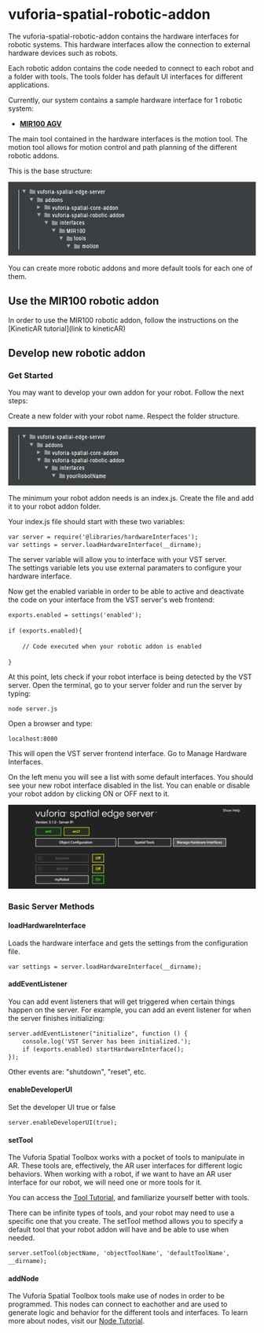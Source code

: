 # vuforia-spatial-robotic-addon

The vuforia-spatial-robotic-addon contains the hardware interfaces for robotic systems. 
This hardware interfaces allow the connection to external hardware devices such as robots.

Each robotic addon contains the code needed to connect to each robot and a folder with tools.
The tools folder has default UI interfaces for different applications. 

Currently, our system contains a sample hardware interface for 1 robotic system:
* **[MIR100 AGV](https://www.mobile-industrial-robots.com/en/solutions/robots/mir100/)**

The main tool contained in the hardware interfaces is the motion tool. The motion tool allows for motion control and path planning of the different robotic addons.

This is the base structure:

![Image of VST tool](img/folders.jpg)

You can create more robotic addons and more default tools for each one of them.

## Use the MIR100 robotic addon

In order to use the MIR100 robotic addon, follow the instructions on the [KineticAR tutorial](link to kineticAR)

## Develop new robotic addon

### Get Started

You may want to develop your own addon for your robot.
Follow the next steps:

Create a new folder with your robot name. Respect the folder structure.

![Image of VST tool](img/folders_yourrobot.jpg)

The minimum your robot addon needs is an index.js. Create the file and add it to your robot addon folder.

Your index.js file should start with these two variables:

```
var server = require('@libraries/hardwareInterfaces');
var settings = server.loadHardwareInterface(__dirname);
```

The server variable will allow you to interface with your VST server.<br/>
The settings variable lets you use external paramaters to configure your hardware interface.

Now get the enabled variable in order to be able to active and deactivate the code on your interface from the VST server's web frontend:

```
exports.enabled = settings('enabled');

if (exports.enabled){

    // Code executed when your robotic addon is enabled

}

```

At this point, lets check if your robot interface is being detected by the VST server. Open the terminal, go to your server folder and run the server by typing:

```
node server.js
```

Open a browser and type:

```
localhost:8080
```

This will open the VST server frontend interface.
Go to Manage Hardware Interfaces.

On the left menu you will see a list with some default interfaces. You should see your new robot interface disabled in the list. You can enable or disable your robot addon by clicking ON or OFF next to it.

![Image of VST tool](img/myRobot.jpg)

### Basic Server Methods

#### loadHardwareInterface
Loads the hardware interface and gets the settings from the configuration file.

```
var settings = server.loadHardwareInterface(__dirname);
```

#### addEventListener
You can add event listeners that will get triggered when certain things happen on the server.
For example, you can add an event listener for when the server finishes initializing:

```
server.addEventListener("initialize", function () {
    console.log('VST Server has been initialized.');
    if (exports.enabled) startHardwareInterface();
});
```

Other events are: "shutdown", "reset", etc.

#### enableDeveloperUI
Set the developer UI true or false

```
server.enableDeveloperUI(true);
```

#### setTool

The Vuforia Spatial Toolbox works with a pocket of tools to manipulate in AR. These tools are, effectively, the AR user interfaces for different logic behaviors.
When working with a robot, if we want to have an AR user interface for our robot, we will need one or more tools for it.

You can access the [Tool Tutorial](https://github.com/ptcrealitylab/vuforia-spatial-toolbox-documentation/blob/master/make%20tools/toolTutorial.md), and familiarize yourself better with tools.

There can be infinite types of tools, and your robot may need to use a specific one that you create.
The setTool method allows you to specify a default tool that your robot addon will have and be able to use when needed.

```
server.setTool(objectName, 'objectToolName', 'defaultToolName', __dirname);
```

#### addNode

The Vuforia Spatial Toolbox tools make use of nodes in order to be programmed. This nodes can connect to eachother and are used to generate logic and behavior for the different tools and interfaces.
To learn more about nodes, visit our [Node Tutorial](https://github.com/ptcrealitylab/vuforia-spatial-toolbox-documentation/blob/master/make%20tools/toolboxNodes.md).






